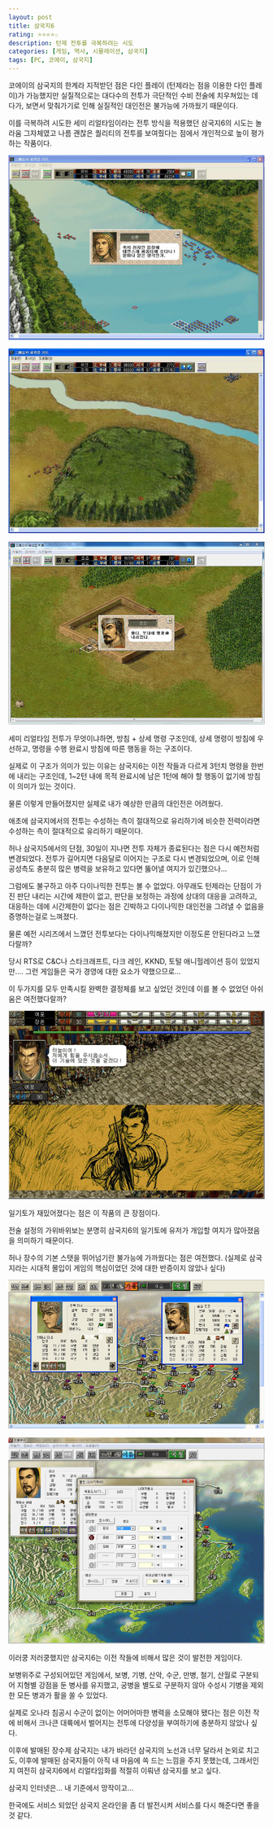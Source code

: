 ```yaml
---
layout: post
title: 삼국지6
rating: ⭐️⭐️⭐️⭐️☆
description: 턴제 전투를 극복하려는 시도
categories: [게임, 역사, 시뮬레이션, 삼국지]
tags: [PC, 코에이, 삼국지]
---
```


코에이의 삼국지의 한계라 지적받던 점은 다인 플레이 (턴제라는 점을 이용한 다인 플레이)가 가능했지만 실질적으로는 대다수의 전투가 극단적인 수비 전술에 치우쳐있는 데다가, 보면서 맞춰가기로 인해 실질적인 대인전은 불가능에 가까웠기 때문이다.

이를 극복하려 시도한 세미 리얼타임이라는 전투 방식을 적용했던 삼국지6의 시도는 놀라움 그자체였고 나름 괜찮은 퀄리티의 전투를 보여줬다는 점에서 개인적으로 높이 평가하는 작품이다.

![SAM](../../images/2012/sam6_00.jpg)

![SAM](../../images/2012/sam6_01.jpg)

![SAM](../../images/2012/sam6_02.png)

세미 리얼타임 전투가 무엇이냐하면, 방침 + 상세 명령 구조인데, 상세 명령이 방침에 우선하고, 명령을 수행 완료시 방침에 따른 행동을 하는 구조이다.

실제로 이 구조가 의미가 있는 이유는 삼국지6는 이전 작들과 다르게 3턴치 명령을 한번에 내리는 구조인데, 1~2턴 내에 목적 완료시에 남은 1턴에 해야 할 행동이 없기에 방침이 의미가 있는 것이다.

물론 이렇게 만들어졌지만 실제로 내가 예상한 만큼의 대인전은 어려웠다.

애초에 삼국지에서의 전투는 수성하는 측이 절대적으로 유리하기에 비슷한 전력이라면 수성하는 측이 절대적으로 유리하기 때문이다.

허나 삼국지5에서의 단점, 30일이 지나면 전투 자체가 종료된다는 점은 다시 예전처럼 변경되었다. 전투가 길어지면 다음달로 이어지는 구조로 다시 변경되었으며, 이로 인해 공성측도 충분히 많은 병력을 보유하고 있다면 뚫어낼 여지가 있긴했으나...

그럼에도 불구하고 아주 다이나믹한 전투는 볼 수 없었다. 아무래도 턴제라는 단점이 가진 판단 내리는 시간에 제한이 없고, 판단을 보정하는 과정에 상대의 대응을 고려하고, 대응하는 데에 시간제한이 없다는 점은 긴박하고 다이나믹한 대인전을 그려낼 수 없음을 증명하는걸로 느껴졌다.

물론 예전 시리즈에서 느꼈던 전투보다는 다이나믹해졌지만 이정도론 안된다라고 느꼈다랄까?

당시 RTS로 C&C나 스타크래프트, 다크 레인, KKND, 토털 애니헐레이션 등이 있었지만.... 그런 게임들은 국가 경영에 대한 요소가 약했으므로...

이 두가지를 모두 만족시킬 완벽한 결정체를 보고 싶었던 것인데 이를 볼 수 없었던 아쉬움은 여전했다랄까?

![SAM](../../images/2012/sam6_03.gif)

일기토가 재밌어졌다는 점은 이 작품의 큰 장점이다.

전술 설정의 가위바위보는 분명히 삼국지6의 일기토에 유저가 개입할 여지가 많아졌음을 의미하기 때문이다.

허나 장수의 기본 스탯을 뛰어넘기란 불가능에 가까웠다는 점은 여전했다. (실제로 삼국지라는 시대적 몰입이 게임의 핵심이었던 것에 대한 반증이지 않았나 싶다)

![SAM](../../images/2012/sam6_04.png)

![SAM](../../images/2012/sam6_05.png)

이러쿵 저러쿵했지만 삼국지6는 이전 작들에 비해서 많은 것이 발전한 게임이다.

보병위주로 구성되어있던 게임에서, 보병, 기병, 산악, 수군, 만병, 철기, 산월로 구분되어 지형별 강점을 둔 병사를 유지했고, 궁병을 별도로 구분하지 않아 수성시 기병을 제외한 모든 병과가 활을 쏠 수 있었다.

실제로 오나라 침공시 수군이 없이는 어머어마한 병력을 소모해야 됐다는 점은 이전 작에 비해서 크나큰 대륙에서 벌어지는 전투에 다양성을 부여하기에 충분하지 않았나 싶다.

이후에 발매된 장수제 삼국지는 내가 바라던 삼국지의 노선과 너무 달라서 논외로 치고도, 이후에 발매된 삼국지들이 아직 내 마음에 쏙 드는 느낌을 주지 못했는데, 그래서인지 여전히 삼국지6에서 리얼타임화를 적절히 이뤄낸 삼국지를 보고 싶다.

삼국지 인터넷은... 내 기준에서 망작이고...

한국에도 서비스 되었던 삼국지 온라인을 좀 더 발전시켜 서비스를 다시 해준다면 좋을것 같다.